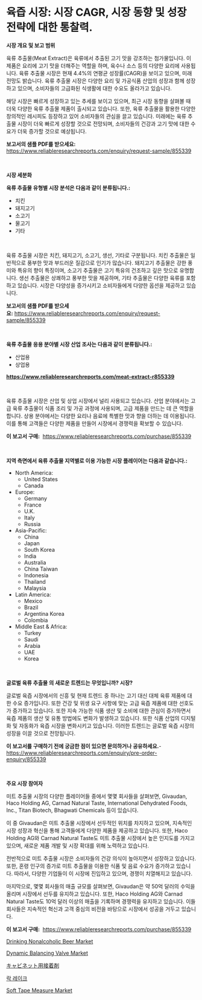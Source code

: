 <p><h1>육즙 시장: 시장 CAGR, 시장 동향 및 성장 전략에 대한 통찰력.</h1></p><p><strong>시장 개요 및 보고 범위</strong></p>
<p><p>육류 추출물(Meat Extract)은 육류에서 추출된 고기 맛을 강조하는 첨가물입니다. 이 제품은 요리에 고기 맛을 더해주는 역할을 하며, 육수나 소스 등의 다양한 요리에 사용됩니다. 육류 추출물 시장은 현재 4.4%의 연평균 성장률(CAGR)을 보이고 있으며, 미래 전망도 밝습니다. 육류 추출물 시장은 다양한 요리 및 가공식품 산업의 성장과 함께 성장하고 있으며, 소비자들의 고급화된 식생활에 대한 수요도 올라가고 있습니다.</p><p>해당 시장은 빠르게 성장하고 있는 추세를 보이고 있으며, 최근 시장 동향을 살펴볼 때 더욱 다양한 육류 추출물 제품이 출시되고 있습니다. 또한, 육류 추출물을 활용한 다양한 창의적인 레시피도 등장하고 있어 소비자들의 관심을 끌고 있습니다. 미래에는 육류 추출물 시장이 더욱 빠르게 성장할 것으로 전망되며, 소비자들의 건강과 고기 맛에 대한 수요가 더욱 증가할 것으로 예상됩니다.</p></p>
<p><strong>보고서의 샘플 PDF를 받으세요:</strong> <a href="https://www.reliableresearchreports.com/enquiry/request-sample/855339">https://www.reliableresearchreports.com/enquiry/request-sample/855339</a></p>
<p>&nbsp;</p>
<p><strong>시장 세분화</strong></p>
<p><strong>육류 추출물 유형별 시장 분석은 다음과 같이 분류됩니다.:</strong></p>
<p><ul><li>치킨</li><li>돼지고기</li><li>소고기</li><li>물고기</li><li>기타</li></ul></p>
<p>&nbsp;</p>
<p><p>육류 추출물 시장은 치킨, 돼지고기, 소고기, 생선, 기타로 구분됩니다. 치킨 추출물은 일반적으로 풍부한 맛과 부드러운 질감으로 인기가 많습니다. 돼지고기 추출물은 강한 풍미와 특유의 향이 특징이며, 소고기 추출물은 고기 특유의 건조하고 깊은 맛으로 유명합니다. 생선 추출물은 상쾌하고 풍부한 맛을 제공하며, 기타 추출물은 다양한 육류를 포함하고 있습니다. 시장은 다양성을 증가시키고 소비자들에게 다양한 옵션을 제공하고 있습니다.</p></p>
<p><strong>보고서의 샘플 PDF를 받으세요:</strong>&nbsp;<a href="https://www.reliableresearchreports.com/enquiry/request-sample/855339">https://www.reliableresearchreports.com/enquiry/request-sample/855339</a></p>
<p>&nbsp;</p>
<p><strong> 육류 추출물 응용 분야별 시장 산업 조사는 다음과 같이 분류됩니다.:</strong></p>
<p><ul><li>산업용</li><li>상업용</li></ul></p>
<p><strong><a href="https://www.reliableresearchreports.com/meat-extract-r855339">https://www.reliableresearchreports.com/meat-extract-r855339</a></strong></p>
<p>&nbsp;</p>
<p><p>육류 추출물 시장은 산업 및 상업 시장에서 널리 사용되고 있습니다. 산업 분야에서는 고급 육류 추출물이 식품 조리 및 가공 과정에 사용되며, 고급 제품을 만드는 데 큰 역할을 합니다. 상용 분야에서는 다양한 요리나 음료에 특별한 맛과 향을 더하는 데 이용됩니다. 이를 통해 고객들은 다양한 제품을 만들어 시장에서 경쟁력을 확보할 수 있습니다.</p></p>
<p><strong>이 보고서 구매:</strong>&nbsp; <a href="https://www.reliableresearchreports.com/purchase/855339">https://www.reliableresearchreports.com/purchase/855339</a></p>
<p>&nbsp;</p>
<p><strong>지역 측면에서 육류 추출물 지역별로 이용 가능한 시장 플레이어는 다음과 같습니다.:</strong></p>
<p><ul>
    <li>
        North America:
        <ul>
            <li>United States</li>
            <li>Canada</li>
        </ul>
    </li>
    <li>
        Europe:
        <ul>
            <li>Germany</li>
            <li>France</li>
            <li>U.K.</li>
            <li>Italy</li>
            <li>Russia</li>
        </ul>
    </li>
    <li>
        Asia-Pacific:
        <ul>
            <li>China</li>
            <li>Japan</li>
            <li>South Korea</li>
            <li>India</li>
            <li>Australia</li>
            <li>China Taiwan</li>
            <li>Indonesia</li>
            <li>Thailand</li>
            <li>Malaysia</li>
        </ul>
    </li>
    <li>
        Latin America:
        <ul>
            <li>Mexico</li>
            <li>Brazil</li>
            <li>Argentina Korea</li>
            <li>Colombia</li>
        </ul>
    </li>
    <li>
        Middle East & Africa:
        <ul>
            <li>Turkey</li>
            <li>Saudi</li>
            <li>Arabia</li>
            <li>UAE</li>
            <li>Korea</li>
        </ul>
    </li>
    </ul></p>
<p>&nbsp;</p>
<p><strong>글로벌 육류 추출물 의 새로운 트렌드는 무엇입니까? 시장?</strong></p>
<p><p>글로벌 육즙 시장에서의 신흥 및 현재 트렌드 중 하나는 고기 대신 대체 육류 제품에 대한 수요 증가입니다. 또한 건강 및 위생 요구 사항에 맞는 고급 육즙 제품에 대한 선호도가 증가하고 있습니다. 또한 지속 가능한 식품 생산 및 소비에 대한 관심이 증가하면서 육즙 제품의 생산 및 유통 방법에도 변화가 발생하고 있습니다. 또한 식품 산업의 디지털화 및 자동화가 육즙 시장을 변화시키고 있습니다. 이러한 트렌드는 글로벌 육즙 시장의 성장을 이끌 것으로 전망됩니다.</p></p>
<p><strong>이 보고서를 구매하기 전에 궁금한 점이 있으면 문의하거나 공유하세요.</strong>- <a href="https://www.reliableresearchreports.com/enquiry/pre-order-enquiry/855339">https://www.reliableresearchreports.com/enquiry/pre-order-enquiry/855339</a></p>
<p>&nbsp;</p>
<p><strong>주요 시장 참여자</strong></p>
<p><p>미트 추출물 시장의 다양한 플레이어들 중에서 몇몇 회사들을 살펴보면, Givaudan, Haco Holding AG, Carnad Natural Taste, International Dehydrated Foods, Inc., Titan Biotech, Bhagwati Chemicals 등이 있습니다. </p><p>이 중 Givaudan은 미트 추출물 시장에서 선두적인 위치를 차지하고 있으며, 지속적인 시장 성장과 혁신을 통해 고객들에게 다양한 제품을 제공하고 있습니다. 또한, Haco Holding AG와 Carnad Natural Taste도 미트 추출물 시장에서 높은 인지도를 가지고 있으며, 새로운 제품 개발 및 시장 확대를 위해 노력하고 있습니다. </p><p>전반적으로 미트 추출물 시장은 소비자들의 건강 의식이 높아지면서 성장하고 있습니다. 또한, 혼령 인구의 증가로 미트 추출물을 이용한 식품 및 음료 수요가 증가하고 있습니다. 따라서, 다양한 기업들이 이 시장에 진입하고 있으며, 경쟁이 치열해지고 있습니다. </p><p>마지막으로, 몇몇 회사들의 매출 규모를 살펴보면, Givaudan은 약 50억 달러의 수익을 올리며 시장에서 선두를 유지하고 있습니다. 또한, Haco Holding AG와 Carnad Natural Taste도 10억 달러 이상의 매출을 기록하며 경쟁력을 유지하고 있습니다. 이들 회사들은 지속적인 혁신과 고객 중심의 비전을 바탕으로 시장에서 성공을 거두고 있습니다.</p></p>
<p><strong>이 보고서 구매:</strong>&nbsp;&nbsp;<a href="https://www.reliableresearchreports.com/purchase/855339">https://www.reliableresearchreports.com/purchase/855339</a></p>
<p><p><a href="https://www.linkedin.com/pulse/drinking-nonalcoholic-beer-market-size-reveals-best-e2uhe?trackingId=jMQAi8EU2LL8HkhqawsH0A%3D%3D">Drinking Nonalcoholic Beer Market</a></p><p><a href="https://github.com/singletonthaxterkelliehr2df/Market-Research-Report-List-2/blob/main/dynamic-balancing-valve-market.md">Dynamic Balancing Valve Market</a></p><p><a href="https://medium.com/@thomasbaker655/%E3%82%AD%E3%83%A3%E3%83%93%E3%83%8D%E3%83%83%E3%83%88%E6%8E%A5%E7%9D%80%E5%89%A4%E5%B8%82%E5%A0%B4%E8%A6%8F%E6%A8%A1%E3%81%AF-%E3%82%B0%E3%83%AD%E3%83%BC%E3%83%90%E3%83%AB%E7%94%A3%E6%A5%AD%E3%81%AE%E4%B8%AD%E3%81%A7%E6%9C%80%E9%81%A9%E3%81%AA%E3%83%9E%E3%83%BC%E3%82%B1%E3%83%86%E3%82%A3%E3%83%B3%E3%82%B0%E3%83%81%E3%83%A3%E3%83%8D%E3%83%AB%E3%82%92%E7%A4%BA%E3%81%97%E3%81%A6%E3%81%84%E3%81%BE%E3%81%99-25b64cfeec96">キャビネット用接着剤</a></p><p><a href="https://medium.com/@emmettsaynford43546/%EB%8F%8C-%EB%B6%80%EB%A6%AC-%EC%8B%9C%EC%9E%A5-%EC%84%B1%EA%B3%B5%EC%A0%81%EC%9D%B8-%EB%B9%84%EC%A6%88%EB%8B%88%EC%8A%A4-%EC%A0%84%EB%9E%B5-%EC%98%88%EC%B8%A1%EC%9D%80-2031%EB%85%84%EA%B9%8C%EC%A7%80-%EC%9D%B4%EC%96%B4%EC%A7%88-%EA%B2%83%EC%9E%85%EB%8B%88%EB%8B%A4-9b612a548380">락 레이크</a></p><p><a href="https://github.com/kufem1/Market-Research-Report-List-2/blob/main/soft-tape-measure-market.md">Soft Tape Measure Market</a></p></p>
